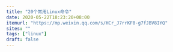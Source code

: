 ```yaml
---
title: "20个常用Linux命令"
date: 2020-05-22T18:23:20+08:00
itemurl: "https://mp.weixin.qq.com/s/HCr_J7rrKF0-g7fJBV8IYQ"
sites: ""
tags: ["linux"]
draft: false
---
```


